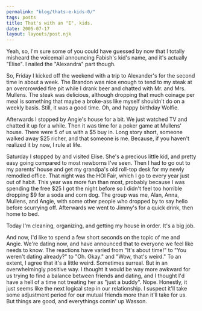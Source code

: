 ```yaml
---
permalink: "blog/thats-e-kids-0/"
tags: posts
title: That's with an "E", kids.
date: 2005-07-17
layout: layouts/post.njk
---
```


Yeah, so, I'm sure some of you could have guessed by now that I totally misheard the voicemail announcing Fabish's kid's name, and it's actually "Elise". I nailed the "Alexandra" part though. 

So, Friday I kicked off the weekend with a trip to Alexander's for the second time in about a week. The Brandon was nice enough to tend to my steak at an overcrowded fire pit while I drank beer and chatted with Mr. and Mrs. Mullens. The steak was delicious, although dropping that much coinage per meal is something that maybe a broke-ass like myself shouldn't do on a weekly basis. Still, it was a good time. Oh, and happy birthday Wolfie. 

Afterwards I stopped by Angie's house for a bit. We just watched TV and chatted it up for a while. Then it was time for a poker game at Mullens' house. There were 5 of us with a $5 buy in. Long story short, someone walked away $25 richer, and that someone is me. Because, if you haven't realized it by now, I rule at life. 

Saturday I stopped by and visited Elise. She's a precious little kid, and pretty easy going compared to most newborns I've seen. Then I had to go out to my parents' house and get my grandpa's old roll-top desk for my newly remodled office. That night was the HOI Fair, which I go to every year just out of habit. This year was more fun than most, probably because I was spending the free $25 I got the night before so I didn't feel too horrible dropping $9 for a soda and corn dog. The group was me, Alan, Anna, Mullens, and Angie, with some other people who dropped by to say hello before scurrying off. Afterwards we went to Jimmy's for a quick drink, then home to bed. 

Today I'm cleaning, organizing, and getting my house in order. It's a big job. 

And now, I'd like to spend a few short seconds on the topic of me and Angie. We're dating now, and have announced that to everyone we feel like needs to know. The reactions have varied from "It's about time!" to "You weren't dating already?" to "Oh. Okay." and "Wow, that's weird." To an extent, I agree that it's a little weird. Sometimes surreal. But in an overwhelmingly positive way. I thought it would be way more awkward for us trying to find a balance between friends and dating, and I thought I'd have a hell of a time not treating her as "just a buddy". Nope. Honestly, it just seems like the next logical step in our relationship. I suspect it'll take some adjustment period for our mutual friends more than it'll take for us. But things are good, and everythings comin' up Wasson.